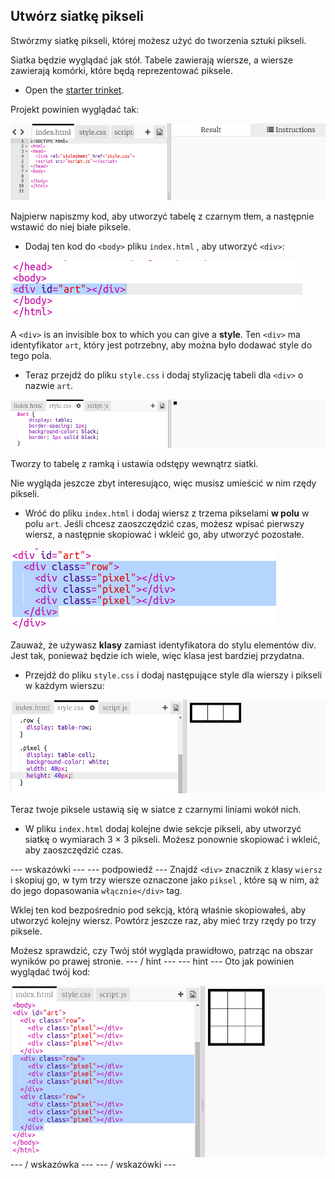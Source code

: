 ## Utwórz siatkę pikseli

Stwórzmy siatkę pikseli, której możesz użyć do tworzenia sztuki pikseli.

Siatka będzie wyglądać jak stół. Tabele zawierają wiersze, a wiersze zawierają komórki, które będą reprezentować piksele.

+ Open the [starter trinket](http://jumpto.cc/web-pixel).

Projekt powinien wyglądać tak:

![zrzut ekranu](images/pixel-starter.png)

Najpierw napiszmy kod, aby utworzyć tabelę z czarnym tłem, a następnie wstawić do niej białe piksele.

+ Dodaj ten kod do `<body>` pliku `index.html` , aby utworzyć `<div>`:

![zrzut ekranu](images/pixel-art-art.png)

A `<div>` is an invisible box to which you can give a **style**. Ten `<div>` ma identyfikator `art`, który jest potrzebny, aby można było dodawać style do tego pola.

+ Teraz przejdź do pliku `style.css` i dodaj stylizację tabeli dla `<div>` o nazwie `art`.

![zrzut ekranu](images/pixel-art-style.png)

Tworzy to tabelę z ramką i ustawia odstępy wewnątrz siatki.

Nie wygląda jeszcze zbyt interesująco, więc musisz umieścić w nim rzędy pikseli.

+ Wróć do pliku `index.html` i dodaj wiersz z trzema pikselami **w polu** w polu `art`. Jeśli chcesz zaoszczędzić czas, możesz wpisać pierwszy wiersz, a następnie skopiować i wkleić go, aby utworzyć pozostałe.

![zrzut ekranu](images/pixel-art-row.png)

Zauważ, że używasz **klasy** zamiast identyfikatora do stylu elementów div. Jest tak, ponieważ będzie ich wiele, więc klasa jest bardziej przydatna.

+ Przejdź do pliku `style.css` i dodaj następujące style dla wierszy i pikseli w każdym wierszu:

![zrzut ekranu](images/pixel-art-row-style.png)

Teraz twoje piksele ustawią się w siatce z czarnymi liniami wokół nich.

+ W pliku `index.html` dodaj kolejne dwie sekcje pikseli, aby utworzyć siatkę o wymiarach 3 × 3 pikseli. Możesz ponownie skopiować i wkleić, aby zaoszczędzić czas.

\--- wskazówki \--- \--- podpowiedź \--- Znajdź `<div>` znacznik z klasy `wiersz` i skopiuj go, w tym trzy wiersze oznaczone jako `piksel` , które są w nim, aż do jego dopasowania `włącznie</div>` tag.

Wklej ten kod bezpośrednio pod sekcją, którą właśnie skopiowałeś, aby utworzyć kolejny wiersz. Powtórz jeszcze raz, aby mieć trzy rzędy po trzy piksele.

Możesz sprawdzić, czy Twój stół wygląda prawidłowo, patrząc na obszar wyników po prawej stronie. \--- / hint \--- \--- hint \--- Oto jak powinien wyglądać twój kod:

![zrzut ekranu](images/pixel-art-grid-3.png) \--- / wskazówka \--- \--- / wskazówki \---